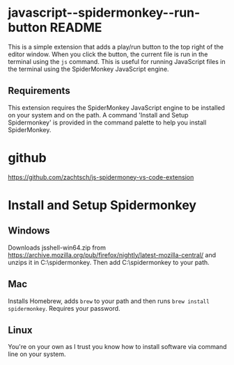 # javascript--spidermonkey--run-button README

This is a simple extension that adds a play/run button to the top right of the editor window. When you click the button, the current file is run in the terminal using the `js` command. This is useful for running JavaScript files in the terminal using the SpiderMonkey JavaScript engine.

## Requirements
This extension requires the SpiderMonkey JavaScript engine to be installed on your system and on the path. A command 'Install and Setup Spidermonkey' is provided in the command palette to help you install SpiderMonkey.

# github
https://github.com/zachtsch/js-spidermoney-vs-code-extension

# Install and Setup Spidermonkey

## Windows
Downloads jsshell-win64.zip from https://archive.mozilla.org/pub/firefox/nightly/latest-mozilla-central/ and unzips it in C:\spidermonkey.  Then add C:\spidermonkey to your path.

## Mac
Installs Homebrew, adds `brew` to your path and then runs `brew install spidermonkey`.  Requires your password.

## Linux
You're on your own as I trust you know how to install software via command line on your system.
